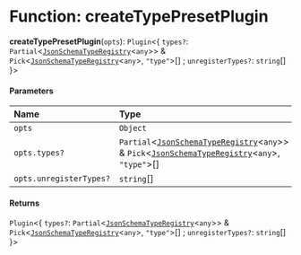 # Function: createTypePresetPlugin

**createTypePresetPlugin**(`opts`): `Plugin`<{ `types?`: `Partial`<[`JsonSchemaTypeRegistry`](/en/auto-docs/form-materials/interfaces/JsonSchemaTypeRegistry.md)<`any`>> & `Pick`<[`JsonSchemaTypeRegistry`](/en/auto-docs/form-materials/interfaces/JsonSchemaTypeRegistry.md)<`any`>, `"type"`>\[] ; `unregisterTypes?`: `string`\[]  }>

#### Parameters

| Name | Type |
| :------ | :------ |
| `opts` | `Object` |
| `opts.types?` | `Partial`<[`JsonSchemaTypeRegistry`](/en/auto-docs/form-materials/interfaces/JsonSchemaTypeRegistry.md)<`any`>> & `Pick`<[`JsonSchemaTypeRegistry`](/en/auto-docs/form-materials/interfaces/JsonSchemaTypeRegistry.md)<`any`>, `"type"`>\[] |
| `opts.unregisterTypes?` | `string`\[] |

#### Returns

`Plugin`<{ `types?`: `Partial`<[`JsonSchemaTypeRegistry`](/en/auto-docs/form-materials/interfaces/JsonSchemaTypeRegistry.md)<`any`>> & `Pick`<[`JsonSchemaTypeRegistry`](/en/auto-docs/form-materials/interfaces/JsonSchemaTypeRegistry.md)<`any`>, `"type"`>\[] ; `unregisterTypes?`: `string`\[]  }>
